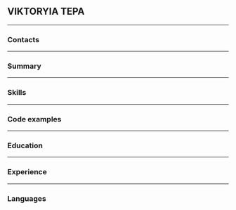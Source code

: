 ## VIKTORYIA TEPA
---
### Contacts
---
### Summary
---
### Skills
---
### Code examples
---
### Education
---
### Experience
---
### Languages